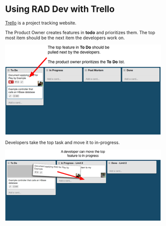 # Using RAD Dev with Trello

[Trello](https://trello.com/) is a project tracking website.

The Product Owner creates features in **todo** and prioritizes them.
The top most item should be the next item the developers work on.

![Prioritize Items](//github.com/Groundworks/RAD-Development-Teams/blob/trello/img/trello-board-priority.png)

Developers take the top task and move it to in-progress.

![Prioritize Items](//github.com/Groundworks/RAD-Development-Teams/blob/trello/img/trello-move-feature.png)

